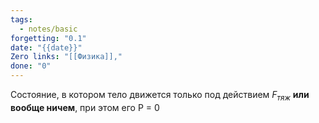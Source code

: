 ```yaml
---
tags:
  - notes/basic
forgetting: "0.1"
date: "{{date}}"
Zero links: "[[Физика]],"
done: "0"
---
```

Состояние, в котором тело движется только под действием $F_{тяж}$ **или вообще ничем**, при этом его P = 0



